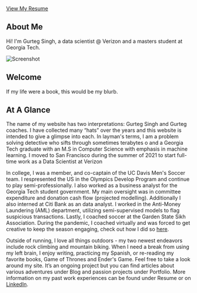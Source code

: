 [View My Resume](resume.html)

## About Me

Hi! I'm Gurteg Singh, a data scientist @ Verizon and a masters student at Georgia Tech. 

![Screenshot](screenshot.png)

## Welcome

If my life were a book, this would be my blurb.

## At A Glance

The name of my website has two interpretations: Gurteg Singh and Gurteg coaches. I have collected many “hats” over the years and this website is intended to give a glimpse into each. In layman's terms, I am a problem solving detective who sifts through sometimes terabytes o and a Georgia Tech graduate with an M.S in Computer Science with emphasis in machine learning. I moved to San Francisco during the summer of 2021 to start full-time work as a Data Scientist at Verizon  

In college, I was a member, and co-captain of the UC Davis Men's Soccer team. I respresented the US in the Olympics Develop Program and continue to play semi-professionally. I also worked as a business analyst for the Georgia Tech student government. My main oversight was in committee expenditure and donation cash flow (projected modelling). Additionally I also interned at Citi Bank as an data analyst. I worked in the Anti-Money Laundering (AML) department, utilizing semi-supervised models to flag suspicious transactions. Lastly, I coached soccer at the Garden State Sikh Association. During the pandemic, I coached virtually and was forced to get creative to keep the season engaging, check out how I did so [here](link-to-coaching-page).

Outside of running, I love all things outdoors - my two newest endeavors include rock climbing and mountain biking. When I need a break from using my left brain, I enjoy writing, practicing my Spanish, or re-reading my favorite books, Game of Thrones and Ender's Game. Feel free to take a look around my site. It’s an ongoing project but you can find articles about various adventures under Blog and passion projects under Portfolio. More information on my past work experiences can be found under Resume or on [LinkedIn](linkedin.com/in/gurtegsingh1999).
